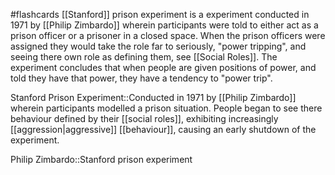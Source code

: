 #flashcards 
[[Stanford]] prison experiment is a experiment conducted in 1971 by [[Philip Zimbardo]] wherein participants were told to either act as a prison officer or a prisoner in a closed space. When the prison officers were assigned they would take the role far to seriously, "power tripping", and seeing there own role as defining them, see [[Social Roles]]. The experiment concludes that when people are given positions of power, and told they have that power, they have a tendency to "power trip".

Stanford Prison Experiment::Conducted in 1971 by [[Philip Zimbardo]] wherein participants modelled a prison situation. People began to see there behaviour defined by their [[social roles]], exhibiting increasingly [[aggression|aggressive]] [[behaviour]], causing an early shutdown of the experiment.
<!--SR:!2023-11-07,3,250-->

Philip Zimbardo::Stanford prison experiment